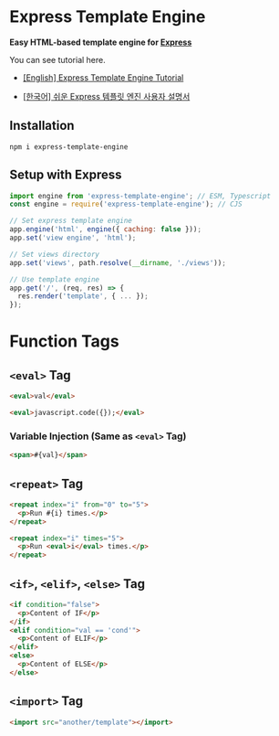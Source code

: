 # Express Template Engine

**Easy HTML-based template engine for [Express](https://expressjs.com/)**

You can see tutorial here.

- [[English] Express Template Engine Tutorial](https://github.com/wnynya/node-Express-Template-Engine/blob/main/TUTORIAL-en.md)

- [[한국어] 쉬운 Express 템플릿 엔진 사용자 설명서](https://github.com/wnynya/node-Express-Template-Engine/blob/main/TUTORIAL-ko.md)

## Installation

```
npm i express-template-engine
```

## Setup with Express

```js
import engine from 'express-template-engine'; // ESM, Typescript
const engine = require('express-template-engine'); // CJS

// Set express template engine
app.engine('html', engine({ caching: false }));
app.set('view engine', 'html');

// Set views directory
app.set('views', path.resolve(__dirname, './views'));

// Use template engine
app.get('/', (req, res) => {
  res.render('template', { ... });
});
```

# Function Tags

## `<eval>` Tag

```html
<eval>val</eval>
```

```html
<eval>javascript.code({});</eval>
```

### Variable Injection (Same as `<eval>` Tag)

```html
<span>#{val}</span>
```

## `<repeat>` Tag

```html
<repeat index="i" from="0" to="5">
  <p>Run #{i} times.</p>
</repeat>
```

```html
<repeat index="i" times="5">
  <p>Run <eval>i</eval> times.</p>
</repeat>
```

## `<if>`, `<elif>`, `<else>` Tag

```html
<if condition="false">
  <p>Content of IF</p>
</if>
<elif condition="val == 'cond'">
  <p>Content of ELIF</p>
</elif>
<else>
  <p>Content of ELSE</p>
</else>
```

## `<import>` Tag

```html
<import src="another/template"></import>
```

